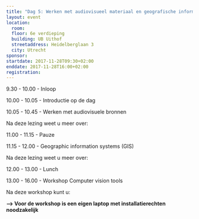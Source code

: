 ```yaml
---
title: "Dag 5: Werken met audiovisueel materiaal en geografische informatie"
layout: event
location:
  room: 
  floor: 6e verdieping
  building: UB Uithof
  streetaddress: Heidelberglaan 3
  city: Utrecht
sponsor: 
startdate: 2017-11-28T09:30+02:00
enddate: 2017-11-28T16:00+02:00
registration: 
---
```


9.30 - 10.00 - Inloop

10.00 - 10.05 - Introductie op de dag

10.05 - 10.45 - Werken met audiovisuele bronnen

Na deze lezing weet u meer over:



11.00 - 11.15 - Pauze

11.15 - 12.00 - Geographic information systems (GIS)

Na deze lezing weet u meer over:



12.00 - 13.00 - Lunch

13.00 - 16.00 - Workshop Computer vision tools

Na deze workshop kunt u:



**--> Voor de workshop is een eigen laptop met installatierechten noodzakelijk**
